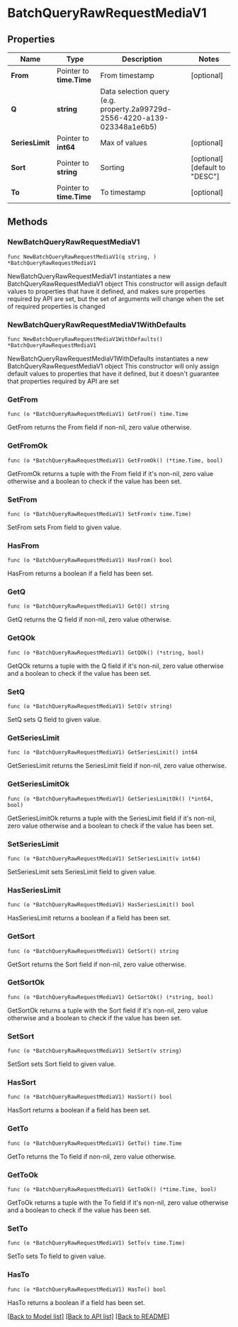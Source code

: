 # BatchQueryRawRequestMediaV1

## Properties

Name | Type | Description | Notes
------------ | ------------- | ------------- | -------------
**From** | Pointer to **time.Time** | From timestamp | [optional] 
**Q** | **string** | Data selection query (e.g. property.2a99729d-2556-4220-a139-023348a1e6b5) | 
**SeriesLimit** | Pointer to **int64** | Max of values | [optional] 
**Sort** | Pointer to **string** | Sorting | [optional] [default to "DESC"]
**To** | Pointer to **time.Time** | To timestamp | [optional] 

## Methods

### NewBatchQueryRawRequestMediaV1

`func NewBatchQueryRawRequestMediaV1(q string, ) *BatchQueryRawRequestMediaV1`

NewBatchQueryRawRequestMediaV1 instantiates a new BatchQueryRawRequestMediaV1 object
This constructor will assign default values to properties that have it defined,
and makes sure properties required by API are set, but the set of arguments
will change when the set of required properties is changed

### NewBatchQueryRawRequestMediaV1WithDefaults

`func NewBatchQueryRawRequestMediaV1WithDefaults() *BatchQueryRawRequestMediaV1`

NewBatchQueryRawRequestMediaV1WithDefaults instantiates a new BatchQueryRawRequestMediaV1 object
This constructor will only assign default values to properties that have it defined,
but it doesn't guarantee that properties required by API are set

### GetFrom

`func (o *BatchQueryRawRequestMediaV1) GetFrom() time.Time`

GetFrom returns the From field if non-nil, zero value otherwise.

### GetFromOk

`func (o *BatchQueryRawRequestMediaV1) GetFromOk() (*time.Time, bool)`

GetFromOk returns a tuple with the From field if it's non-nil, zero value otherwise
and a boolean to check if the value has been set.

### SetFrom

`func (o *BatchQueryRawRequestMediaV1) SetFrom(v time.Time)`

SetFrom sets From field to given value.

### HasFrom

`func (o *BatchQueryRawRequestMediaV1) HasFrom() bool`

HasFrom returns a boolean if a field has been set.

### GetQ

`func (o *BatchQueryRawRequestMediaV1) GetQ() string`

GetQ returns the Q field if non-nil, zero value otherwise.

### GetQOk

`func (o *BatchQueryRawRequestMediaV1) GetQOk() (*string, bool)`

GetQOk returns a tuple with the Q field if it's non-nil, zero value otherwise
and a boolean to check if the value has been set.

### SetQ

`func (o *BatchQueryRawRequestMediaV1) SetQ(v string)`

SetQ sets Q field to given value.


### GetSeriesLimit

`func (o *BatchQueryRawRequestMediaV1) GetSeriesLimit() int64`

GetSeriesLimit returns the SeriesLimit field if non-nil, zero value otherwise.

### GetSeriesLimitOk

`func (o *BatchQueryRawRequestMediaV1) GetSeriesLimitOk() (*int64, bool)`

GetSeriesLimitOk returns a tuple with the SeriesLimit field if it's non-nil, zero value otherwise
and a boolean to check if the value has been set.

### SetSeriesLimit

`func (o *BatchQueryRawRequestMediaV1) SetSeriesLimit(v int64)`

SetSeriesLimit sets SeriesLimit field to given value.

### HasSeriesLimit

`func (o *BatchQueryRawRequestMediaV1) HasSeriesLimit() bool`

HasSeriesLimit returns a boolean if a field has been set.

### GetSort

`func (o *BatchQueryRawRequestMediaV1) GetSort() string`

GetSort returns the Sort field if non-nil, zero value otherwise.

### GetSortOk

`func (o *BatchQueryRawRequestMediaV1) GetSortOk() (*string, bool)`

GetSortOk returns a tuple with the Sort field if it's non-nil, zero value otherwise
and a boolean to check if the value has been set.

### SetSort

`func (o *BatchQueryRawRequestMediaV1) SetSort(v string)`

SetSort sets Sort field to given value.

### HasSort

`func (o *BatchQueryRawRequestMediaV1) HasSort() bool`

HasSort returns a boolean if a field has been set.

### GetTo

`func (o *BatchQueryRawRequestMediaV1) GetTo() time.Time`

GetTo returns the To field if non-nil, zero value otherwise.

### GetToOk

`func (o *BatchQueryRawRequestMediaV1) GetToOk() (*time.Time, bool)`

GetToOk returns a tuple with the To field if it's non-nil, zero value otherwise
and a boolean to check if the value has been set.

### SetTo

`func (o *BatchQueryRawRequestMediaV1) SetTo(v time.Time)`

SetTo sets To field to given value.

### HasTo

`func (o *BatchQueryRawRequestMediaV1) HasTo() bool`

HasTo returns a boolean if a field has been set.


[[Back to Model list]](../README.md#documentation-for-models) [[Back to API list]](../README.md#documentation-for-api-endpoints) [[Back to README]](../README.md)


